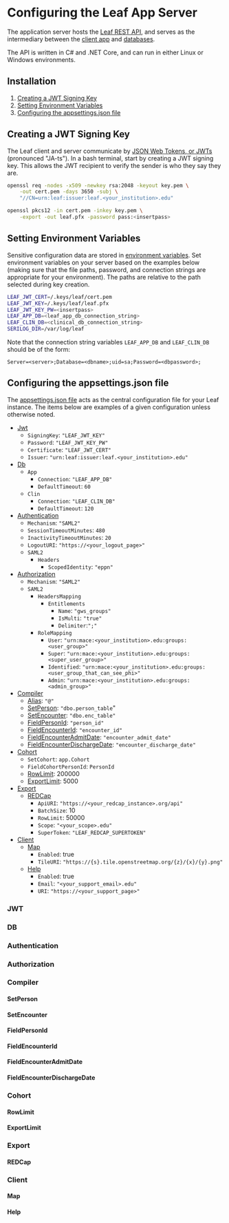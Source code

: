 # Configuring the Leaf App Server
The application server hosts the [Leaf REST API](https://github.com/uwrit/leaf/tree/master/src/server), and serves as the intermediary between the [client app](https://github.com/uwrit/leaf/tree/master/src/ui-client) and [databases](https://github.com/uwrit/leaf/tree/master/src/db).

The API is written in C# and .NET Core, and can run in either Linux or Windows environments.

## Installation
1) [Creating a JWT Signing Key](#creating-a-jwt-signing-key)
2) [Setting Environment Variables](#setting-environment-variables)
3) [Configuring the appsettings.json file](#configuring-the-appsettingsjson-file)

## Creating a JWT Signing Key
The Leaf client and server communicate by [JSON Web Tokens, or JWTs](https://jwt.io/introduction/) (pronounced "JA-ts"). In a bash terminal, start by creating a JWT signing key. This allows the JWT recipient to verify the sender is who they say they are.
```bash
openssl req -nodes -x509 -newkey rsa:2048 -keyout key.pem \
    -out cert.pem -days 3650 -subj \
    "//CN=urn:leaf:issuer:leaf.<your_institution>.edu"
```
```bash
openssl pkcs12 -in cert.pem -inkey key.pem \
    -export -out leaf.pfx -password pass:<insertpass>
```

## Setting Environment Variables
Sensitive configuration data are stored in [environment variables](https://en.wikipedia.org/wiki/Environment_variable). Set environment variables on your server based on the examples below (making sure that the file paths, password, and connection strings are appropriate for your environment). The paths are relative to the path selected during key creation.
```bash
LEAF_JWT_CERT=/.keys/leaf/cert.pem
LEAF_JWT_KEY=/.keys/leaf/leaf.pfx
LEAF_JWT_KEY_PW=<insertpass>
LEAF_APP_DB=<leaf_app_db_connection_string>
LEAF_CLIN_DB=<clinical_db_connection_string>
SERILOG_DIR=/var/log/leaf
```
Note that the connection string variables `LEAF_APP_DB` and `LEAF_CLIN_DB` should be of the form:
```
Server=<server>;Database=<dbname>;uid=sa;Password=<dbpassword>;
```

## Configuring the appsettings.json file
The [appsettings.json file](https://github.com/uwrit/leaf/blob/master/src/server/API/appsettings.json) acts as the central configuration file for your Leaf instance. The items below are examples of a given configuration unless otherwise noted.

- [Jwt](#jwt)
  - `SigningKey`: `"LEAF_JWT_KEY"`
  - `Password`: `"LEAF_JWT_KEY_PW"`
  - `Certificate`: `"LEAF_JWT_CERT"`
  - `Issuer`: `"urn:leaf:issuer:leaf.<your_institution>.edu"`
- [Db](#db)
  - `App`
    - `Connection`: `"LEAF_APP_DB"`
    - `DefaultTimeout`: `60`
  - `Clin`
    - `Connection`: `"LEAF_CLIN_DB"`
    - `DefaultTimeout`: `120`
- [Authentication](#authentication)
  - `Mechanism`: `"SAML2"`
  - `SessionTimeoutMinutes`: `480`
  - `InactivityTimeoutMinutes`: `20`
  - `LogoutURI`: `"https://<your_logout_page>"`
  - `SAML2`
    - `Headers`
      - `ScopedIdentity`: `"eppn"`
- [Authorization](#authorization)
  - `Mechanism`: `"SAML2"`
  - `SAML2`
    - `HeadersMapping`
      - `Entitlements`
        - `Name`: `"gws_groups"`
        - `IsMulti`: `"true"`
        - `Delimiter`:`";"`
    - `RoleMapping`
      - `User`: `"urn:mace:<your_institution>.edu:groups:<user_group>"`
      - `Super`: `"urn:mace:<your_institution>.edu:groups:<super_user_group>"`
      - `Identified`: `"urn:mace:<your_institution>.edu:groups:<user_group_that_can_see_phi>"`
      - `Admin`: `"urn:mace:<your_institution>.edu:groups:<admin_group>"`
- [Compiler](#compiler)
  - [Alias](#alias): `"@"`
  - [SetPerson](#setperson): `"dbo.person_table`"
  - [SetEncounter](#setencounter): `"dbo.enc_table"`
  - [FieldPersonId](#fieldpersonid): `"person_id"`
  - [FieldEncounterId](#fieldencounterid): `"encounter_id"`
  - [FieldEncounterAdmitDate](#fieldencounteradmitdate): `"encounter_admit_date"`
  - [FieldEncounterDischargeDate](#fieldencounterdischargedate): `"encounter_discharge_date"`
- [Cohort](#cohort)
  - `SetCohort`: `app.Cohort`
  - `FieldCohortPersonId`: `PersonId`
  - [RowLimit](#rowlimit): 200000
  - [ExportLimit](#exportlimit): 5000
- [Export](#export)
  - [REDCap](#redcap)
    - `ApiURI`: `"https://<your_redcap_instance>.org/api"`
    - `BatchSize`: 10
    - `RowLimit`: 50000
    - `Scope`: `"<your_scope>.edu"`
    - `SuperToken`: `"LEAF_REDCAP_SUPERTOKEN"`
- [Client](#client)
  - [Map](#map)
    - `Enabled`: true
    - `TileURI`: `"https://{s}.tile.openstreetmap.org/{z}/{x}/{y}.png"`
  - [Help](#help)
    - `Enabled`: true
    - `Email`: `"<your_support_email>.edu"`
    - `URI`: `"https://<your_support_page>"`


### JWT
### DB
### Authentication
### Authorization
### Compiler
#### SetPerson
#### SetEncounter
#### FieldPersonId
#### FieldEncounterId
#### FieldEncounterAdmitDate
#### FieldEncounterDischargeDate
### Cohort
#### RowLimit
#### ExportLimit
### Export
#### REDCap
### Client
#### Map
#### Help